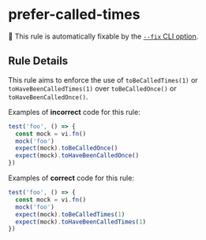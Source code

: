 # prefer-called-times

🔧 This rule is automatically fixable by the [`--fix` CLI option](https://eslint.org/docs/latest/user-guide/command-line-interface#--fix).

<!-- end auto-generated rule header -->

## Rule Details

This rule aims to enforce the use of `toBeCalledTimes(1)` or `toHaveBeenCalledTimes(1)` over `toBeCalledOnce()` or `toHaveBeenCalledOnce()`.

Examples of **incorrect** code for this rule:

```ts
test('foo', () => {
  const mock = vi.fn()
  mock('foo')
  expect(mock).toBeCalledOnce()
  expect(mock).toHaveBeenCalledOnce()
})
```

Examples of **correct** code for this rule:

```ts
test('foo', () => {
  const mock = vi.fn()
  mock('foo')
  expect(mock).toBeCalledTimes(1)
  expect(mock).toHaveBeenCalledTimes(1)
})
```
